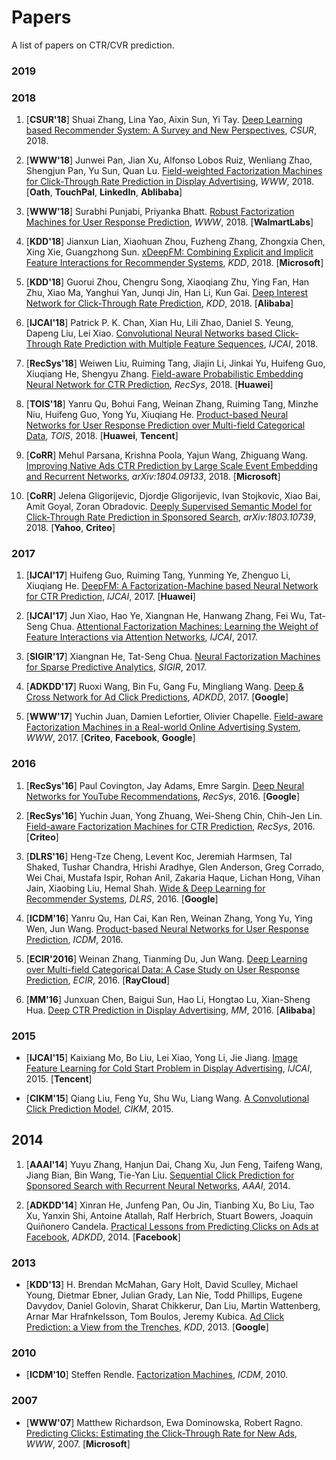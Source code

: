 # Papers

A list of papers on CTR/CVR prediction.


### 2019


### 2018

1. [**CSUR'18**] Shuai Zhang, Lina Yao, Aixin Sun, Yi Tay. [Deep Learning based Recommender System: A Survey and New Perspectives](https://arxiv.org/pdf/1707.07435.pdf), *CSUR*, 2018.

1. [**WWW'18**] Junwei Pan, Jian Xu, Alfonso Lobos Ruiz, Wenliang Zhao, Shengjun Pan, Yu Sun, Quan Lu. [Field-weighted Factorization Machines for Click-Through Rate Prediction in Display Advertising](https://arxiv.org/pdf/1806.03514.pdf), *WWW*, 2018. [**Oath**, **TouchPal**, **LinkedIn**, **Ablibaba**]

1. [**WWW'18**] Surabhi Punjabi, Priyanka Bhatt. [Robust Factorization Machines for User Response Prediction](http://wnzhang.net/share/rtb-papers/rfm-www.pdf), *WWW*, 2018. [**WalmartLabs**]

1. [**KDD'18**] Jianxun Lian, Xiaohuan Zhou, Fuzheng Zhang, Zhongxia Chen, Xing Xie, Guangzhong Sun. [xDeepFM: Combining Explicit and Implicit Feature Interactions for Recommender Systems](https://arxiv.org/pdf/1803.05170.pdf), *KDD*, 2018. [**Microsoft**]

1. [**KDD'18**] Guorui Zhou, Chengru Song, Xiaoqiang Zhu, Ying Fan, Han Zhu, Xiao Ma, Yanghui Yan, Junqi Jin, Han Li, Kun Gai. [Deep Interest Network for Click-Through Rate Prediction](https://arxiv.org/pdf/1706.06978.pdf), *KDD*, 2018. [**Alibaba**]

1. [**IJCAI'18**] Patrick P. K. Chan, Xian Hu, Lili Zhao, Daniel S. Yeung, Dapeng Liu, Lei Xiao. [Convolutional Neural Networks based Click-Through Rate Prediction with Multiple Feature Sequences](https://www.ijcai.org/proceedings/2018/0277.pdf), *IJCAI*, 2018.

1. [**RecSys'18**] Weiwen Liu, Ruiming Tang, Jiajin Li, Jinkai Yu, Huifeng Guo, Xiuqiang He, Shengyu Zhang. [Field-aware Probabilistic Embedding Neural Network for CTR Prediction](https://dl.acm.org/citation.cfm?id=3240396), *RecSys*, 2018. [**Huawei**]

1. [**TOIS'18**] Yanru Qu, Bohui Fang, Weinan Zhang, Ruiming Tang, Minzhe Niu, Huifeng Guo, Yong Yu, Xiuqiang He. [Product-based Neural Networks for User Response Prediction over Multi-field Categorical Data](https://arxiv.org/abs/1807.00311), *TOIS*, 2018. [**Huawei**, **Tencent**]

1. [**CoRR**] Mehul Parsana, Krishna Poola, Yajun Wang, Zhiguang Wang. [Improving Native Ads CTR Prediction by Large Scale Event Embedding and Recurrent Networks](https://arxiv.org/abs/1804.09133), *arXiv:1804.09133*, 2018. [**Microsoft**]

1. [**CoRR**] Jelena Gligorijevic, Djordje Gligorijevic, Ivan Stojkovic, Xiao Bai, Amit Goyal, Zoran Obradovic. [Deeply Supervised Semantic Model for Click-Through Rate Prediction in Sponsored Search](https://arxiv.org/abs/1803.10739), *arXiv:1803.10739*, 2018. [**Yahoo**, **Criteo**]

### 2017

1. [**IJCAI'17**] Huifeng Guo, Ruiming Tang, Yunming Ye, Zhenguo Li, Xiuqiang He. [DeepFM: A Factorization-Machine based Neural Network for CTR Prediction](https://arxiv.org/abs/1703.04247), *IJCAI*, 2017. [**Huawei**]

1. [**IJCAI'17**] Jun Xiao, Hao Ye, Xiangnan He, Hanwang Zhang, Fei Wu, Tat-Seng Chua. [Attentional Factorization Machines: Learning the Weight of Feature Interactions via Attention Networks](http://www.ijcai.org/proceedings/2017/0435.pdf), *IJCAI*, 2017.
   
1. [**SIGIR'17**] Xiangnan He, Tat-Seng Chua. [Neural Factorization Machines for Sparse Predictive Analytics](https://dl.acm.org/citation.cfm?id=3080777), *SIGIR*, 2017.

1. [**ADKDD'17**] Ruoxi Wang, Bin Fu, Gang Fu, Mingliang Wang. [Deep & Cross Network for Ad Click Predictions](https://arxiv.org/abs/1708.05123), *ADKDD*, 2017. [**Google**]

1. [**WWW'17**] Yuchin Juan, Damien Lefortier, Olivier Chapelle. [Field-aware Factorization Machines in a Real-world Online Advertising System](https://arxiv.org/pdf/1701.04099.pdf), *WWW*, 2017. [**Criteo**, **Facebook**, **Google**]



### 2016

1. [**RecSys'16**] Paul Covington, Jay Adams, Emre Sargin. [Deep Neural Networks for YouTube Recommendations](http://art.yale.edu/file_columns/0001/1132/covington.pdf), *RecSys*, 2016. [**Google**]

1. [**RecSys'16**] Yuchin Juan, Yong Zhuang, Wei-Sheng Chin, Chih-Jen Lin. [Field-aware Factorization Machines for CTR Prediction](https://dl.acm.org/citation.cfm?id=2959134), *RecSys*, 2016. [**Criteo**]

1. [**DLRS'16**] Heng-Tze Cheng, Levent Koc, Jeremiah Harmsen, Tal Shaked, Tushar Chandra, Hrishi Aradhye, Glen Anderson, Greg Corrado, Wei Chai, Mustafa Ispir, Rohan Anil, Zakaria Haque, Lichan Hong, Vihan Jain, Xiaobing Liu, Hemal Shah. [Wide & Deep Learning for Recommender Systems](https://arxiv.org/pdf/1606.07792.pdf), *DLRS*, 2016. [**Google**]

1. [**ICDM'16**] Yanru Qu, Han Cai, Kan Ren, Weinan Zhang, Yong Yu, Ying Wen, Jun Wang. [Product-based Neural Networks for User Response Prediction](https://arxiv.org/pdf/1611.00144.pdf), *ICDM*, 2016.
   
1. [**ECIR'2016**] Weinan Zhang, Tianming Du, Jun Wang. [Deep Learning over Multi-field Categorical Data: A Case Study on User Response Prediction](https://arxiv.org/abs/1601.02376), *ECIR*, 2016. [**RayCloud**]

1. [**MM'16**] Junxuan Chen, Baigui Sun, Hao Li, Hongtao Lu, Xian-Sheng Hua. [Deep CTR Prediction in Display Advertising](https://dl.acm.org/citation.cfm?id=2964325), *MM*, 2016. [**Alibaba**]  
   

### 2015

+ [**IJCAI'15**] Kaixiang Mo, Bo Liu, Lei Xiao, Yong Li, Jie Jiang. [Image Feature Learning for Cold Start Problem in Display Advertising](https://www.ijcai.org/Proceedings/15/Papers/524.pdf), *IJCAI*, 2015. [**Tencent**]

+ [**CIKM'15**] Qiang Liu, Feng Yu, Shu Wu, Liang Wang. [A Convolutional Click Prediction Model](http://www.escience.cn/system/download/73676), *CIKM*, 2015.
 

2014
----

1. [**AAAI'14**] Yuyu Zhang, Hanjun Dai, Chang Xu, Jun Feng, Taifeng Wang, Jiang Bian, Bin Wang, Tie-Yan Liu. [Sequential Click Prediction for Sponsored Search with Recurrent Neural Networks](http://www.aaai.org/ocs/index.php/AAAI/AAAI14/paper/download/8529/8581), *AAAI*, 2014.
   
1. [**ADKDD'14**] Xinran He, Junfeng Pan, Ou Jin, Tianbing Xu, Bo Liu, Tao Xu, Yanxin Shi, Antoine Atallah, Ralf Herbrich, Stuart Bowers, Joaquin Quiñonero Candela. [Practical Lessons from Predicting Clicks on Ads at Facebook](https://dl.acm.org/citation.cfm?id=2648589), *ADKDD*, 2014. [**Facebook**]


### 2013
+ [**KDD'13**] H. Brendan McMahan, Gary Holt, David Sculley, Michael Young, Dietmar Ebner, Julian Grady, Lan Nie, Todd Phillips, Eugene Davydov, Daniel Golovin, Sharat Chikkerur, Dan Liu, Martin Wattenberg, Arnar Mar Hrafnkelsson, Tom Boulos, Jeremy Kubica. [Ad Click Prediction: a View from the Trenches](https://www.researchgate.net/publication/262412214_Ad_click_prediction_a_view_from_the_trenches), *KDD*, 2013. [**Google**]


### 2010
+ [**ICDM'10**] Steffen Rendle. [Factorization Machines](https://www.csie.ntu.edu.tw/~b97053/paper/Rendle2010FM.pdf), *ICDM*, 2010.


### 2007   
+ [**WWW'07**] Matthew Richardson, Ewa Dominowska, Robert Ragno. [Predicting Clicks: Estimating the Click-Through Rate for New Ads](https://dl.acm.org/citation.cfm?id=1242643), *WWW*, 2007. [**Microsoft**]

   
